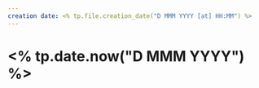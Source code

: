 ```yaml
---
creation date: <% tp.file.creation_date("D MMM YYYY [at] HH:MM") %>
---
```


# <% tp.date.now("D MMM YYYY") %>
